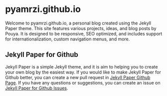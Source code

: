 # pyamrzi.github.io

Welcome to pyamrzi.github.io, a personal blog created using the Jekyll Paper theme. This site features various projects, ideas, and blog posts by Pouya. It is designed to be responsive, SEO optimized, and includes support for internationalization, custom navigation menus, and more.

## Jekyll Paper for Github

Jekyll Paper is a simple Jekyll theme, and it is aim to helping you to create your own blog by the easiest way.
If you would like to make Jekyll Paper for Github better, you can create a new pull request in [Jekyll Paper Github Page][jekyll-paper-github].
If you have any questions or suggestions, you can create an issue on [Jekyll Paper for Github Issues][jekyll-paper-github-issues].

[jekyll-paper]: https://github.com/ghosind/Jekyll-Paper
[jekyll-paper-github]: https://github.com/ghosind/Jekyll-Paper-Github
[jekyll-paper-github-issues]: https://github.com/ghosind/Jekyll-Paper-Github/issues
